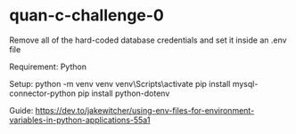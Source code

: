 # quan-c-challenge-0

Remove all of the hard-coded database credentials and set it inside an .env file

Requirement:
Python

Setup:
python -m venv venv
venv\Scripts\activate
pip install mysql-connector-python
pip install python-dotenv


Guide:
https://dev.to/jakewitcher/using-env-files-for-environment-variables-in-python-applications-55a1